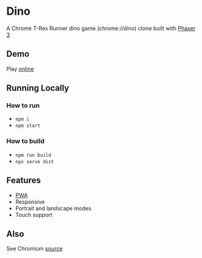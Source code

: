 # Dino

A Chrome T-Rex Runner dino game (chrome://dino) clone built with [Phaser 3](https://phaser.io/)

## Demo

Play [online](https://t-rex.vercel.app)

## Running Locally

### How to run

- `npm i`
- `npm start`

### How to build

- `npm run build`
- `npx serve dist`

## Features

- [PWA](https://developers.google.com/web/progressive-web-apps)
- Responsive
- Portrait and landscape modes
- Touch support

## Also

See Chromium [source](https://cs.chromium.org/chromium/src/components/neterror/resources/offline.js)
